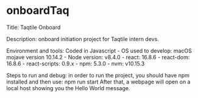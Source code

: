 # onboardTaq

Title: Taqtile Onboard

Description: onboard initiation project for Taqtile intern devs.

Environment and tools: 
    Coded in Javascript 
    - OS used to develop: macOS mojave version 10.14.2
    - Node version: v8.4.0
    - react: 16.8.6
    - react-dom: 16.8.6
    - react-scripts: 0.9.x
    - npm: 5.3.0
    - nvm: v10.15.3

Steps to run and debug: in order to run the project, you should have npm installed and then use:
    npm run start
    After that, a webpage will open on a local host showing you the Hello World message.
